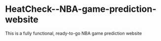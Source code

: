 # HeatCheck--NBA-game-prediction-website
This is a fully functional, ready-to-go NBA game prediction website 
